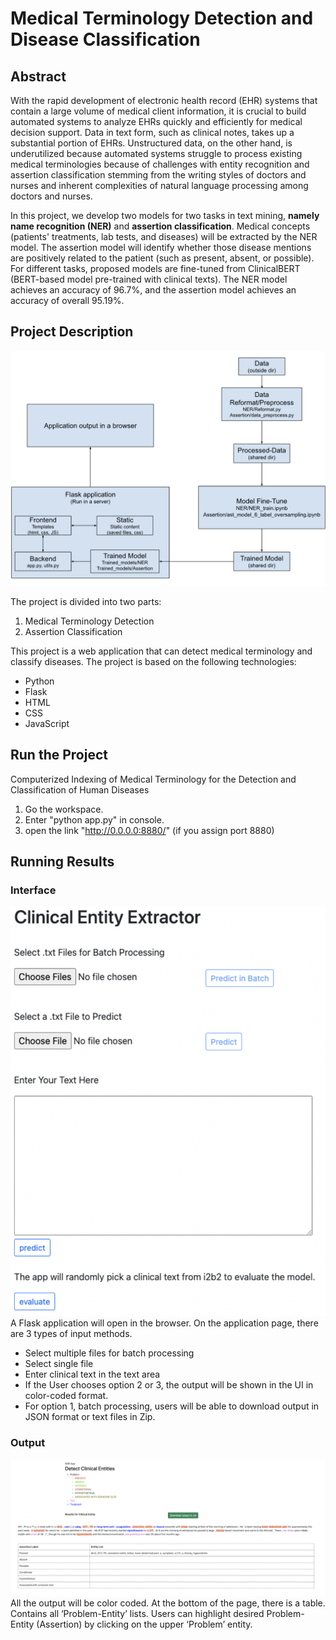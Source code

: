# Medical Terminology Detection and Disease Classification

## Abstract

With the rapid development of electronic health record (EHR) systems that contain a large volume of medical client information, it is crucial to build automated systems to analyze EHRs quickly and efficiently for medical decision support. Data in text form, such as clinical notes, takes up a substantial portion of EHRs. Unstructured data, on the other hand, is underutilized because automated systems struggle to process existing medical terminologies because of challenges with entity recognition and assertion classification stemming from the writing styles of doctors and nurses and inherent complexities of natural language processing among doctors and nurses. 

In this project, we develop two models for two tasks in text mining, **namely name recognition (NER)** and **assertion classification**. Medical concepts (patients' treatments, lab tests, and diseases) will be extracted by the NER model. The assertion model will identify whether those disease mentions are positively related to the patient (such as present, absent, or possible). For different tasks, proposed models are fine-tuned from ClinicalBERT (BERT-based model pre-trained with clinical texts). The NER model achieves an accuracy of 96.7%, and the assertion model achieves an accuracy of overall 95.19%. 



## Project Description

![Structure](Results/Running%20Results/Structure.png)

The project is divided into two parts:

1. Medical Terminology Detection
2. Assertion Classification


This project is a web application that can detect medical terminology and classify diseases. The project is based on the following technologies:

- Python
- Flask
- HTML
- CSS
- JavaScript

## Run the Project
Computerized Indexing of Medical Terminology for the Detection and Classification of Human Diseases
1. Go the workspace.
2. Enter "python app.py" in console.
3. open the link "http://0.0.0.0:8880/" (if you assign port 8880)

## Running Results

### Interface
![interface](Results/Running%20Results/Interface.png)
A Flask application will open in the browser. On the application page, there are 3 types of input methods. 
- Select multiple files for batch processing
- Select single file
- Enter clinical text in the text area
- If the User chooses option 2 or 3, the output will be shown in the UI in color-coded format.
- For option 1, batch processing, users will be able to download output in JSON format or text files in Zip.

### Output
![image_results](Results/Running%20Results/Classification%20Results.png)
All the output will be color coded. At the bottom of the page, there is a table. Contains all ‘Problem-Entity’ lists. Users can highlight desired Problem-Entity (Assertion) by clicking on the upper ‘Problem’ entity. 
